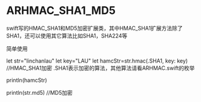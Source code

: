 # ARHMAC_SHA1_MD5
swift写的HMAC_SHA1和MD5加密扩展类，其中HMAC_SHA1扩展方法除了SHA1，还可以使用其它算法比如SHA1，SHA224等


简单使用


let str="linchanlau"
let key="LAU"
let hamcStr=str.hmac(.SHA1, key: key) //HMAC_SHA1加密   .SHA1表示加密的算法，其他算法请看ARHMAC.swift的枚举
        
println(hamcStr)
        
println(str.md5) //MD5加密

